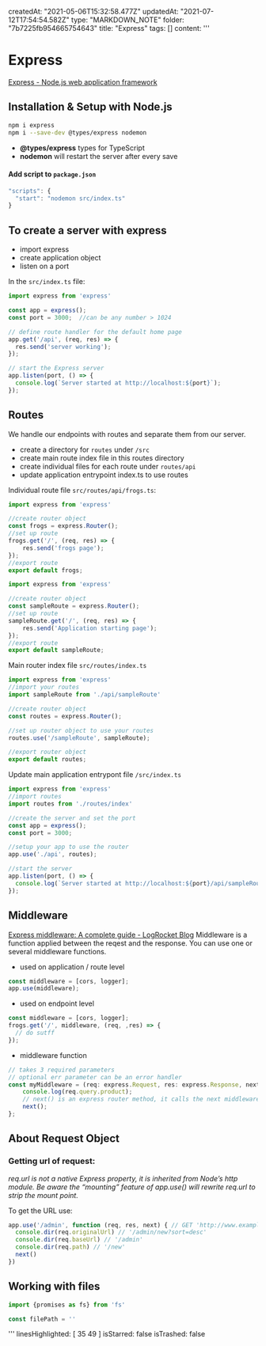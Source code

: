 createdAt: "2021-05-06T15:32:58.477Z"
updatedAt: "2021-07-12T17:54:54.582Z"
type: "MARKDOWN_NOTE"
folder: "7b7225fb954665754643"
title: "Express"
tags: []
content: '''
  # Express
  [Express - Node.js web application framework](https://expressjs.com/)
  
  ## Installation & Setup with Node.js
  ```bash
  npm i express
  npm i --save-dev @types/express nodemon
  ```
  - **@types/express** types for TypeScript
  - **nodemon** will restart the server after every save
  
  #### Add script to `package.json`
  ```javascript
  "scripts": {
    "start": "nodemon src/index.ts"
  }
  ```
  
  ## To create a server with express
  - import express
  - create application object
  - listen on a port
  
  In the `src/index.ts` file:
  ```typescript
  import express from 'express'
  
  const app = express();
  const port = 3000;  //can be any number > 1024
  
  // define route handler for the default home page
  app.get('/api', (req, res) => {
    res.send('server working');
  });
  
  // start the Express server
  app.listen(port, () => {
    console.log(`Server started at http://localhost:${port}`);
  });
  
  ```
  ## Routes
  We handle our endpoints with routes and separate them from our server.
  - create a directory for `routes` under `/src`
  - create main route index file in this routes directory
  - create individual files for each route under `routes/api`
  - update application entrypoint index.ts to use routes
  
  
  Individual route file `src/routes/api/frogs.ts`:
  ```typescript
  import express from 'express'
  
  //create router object
  const frogs = express.Router();
  //set up route
  frogs.get('/', (req, res) => {
      res.send('frogs page');
  });
  //export route
  export default frogs;
  ```
  ```typescript
  import express from 'express'
  
  //create router object
  const sampleRoute = express.Router();
  //set up route
  sampleRoute.get('/', (req, res) => {
      res.send('Application starting page');
  });
  //export route
  export default sampleRoute;
  ```
  
  
  
  Main router index file `src/routes/index.ts`
  ```typescript
  import express from 'express'
  //import your routes
  import sampleRoute from './api/sampleRoute'
  
  //create router object
  const routes = express.Router();
  
  //set up router object to use your routes
  routes.use('/sampleRoute', sampleRoute); 
  
  //export router object
  export default routes;
  ```
  
  Update main application entrypont file `/src/index.ts`
  ```typescript
  import express from 'express'
  //import routes
  import routes from './routes/index'
  
  //create the server and set the port
  const app = express();
  const port = 3000;
  
  //setup your app to use the router
  app.use('./api', routes);
  
  //start the server
  app.listen(port, () => {
    console.log(`Server started at http://localhost:${port}/api/sampleRoute`);
  });
  ```
  
  ## Middleware
  [Express middleware: A complete guide - LogRocket Blog](https://blog.logrocket.com/express-middleware-a-complete-guide/)
  Middleware is a function applied between the reqest and the response. You can use one or several middleware functions.
  
  - used on application / route level
  ```typescript
  const middleware = [cors, logger];
  app.use(middleware);
  ```
  - used on endpoint level
  ```typescript
  const middleware = [cors, logger];
  frogs.get('/', middleware, (req, ,res) => {
    // do sutff
  });
  ```
  
  - middleware function 
  ```typescript
  // takes 3 required parameters
  // optional err parameter can be an error handler
  const myMiddleware = (req: express.Request, res: express.Response, next: Function): void => {
      console.log(req.query.product);
      // next() is an express router method, it calls the next middleware
      next();
  };
  ```
  
  ## About Request Object 
  ### Getting url of request:
  *req.url is not a native Express property, it is inherited from Node’s http module. Be aware the “mounting” feature of app.use() will rewrite req.url to strip the mount point.*
  
  To get the URL use:
  ```javascript
  app.use('/admin', function (req, res, next) { // GET 'http://www.example.com/admin/new?sort=desc'
    console.dir(req.originalUrl) // '/admin/new?sort=desc'
    console.dir(req.baseUrl) // '/admin'
    console.dir(req.path) // '/new'
    next()
  })
  ```
  
  ## Working with files
  
  ```javascript
  import {promises as fs} from 'fs'
  
  const filePath = ''
  
  
  ```
'''
linesHighlighted: [
  35
  49
]
isStarred: false
isTrashed: false
